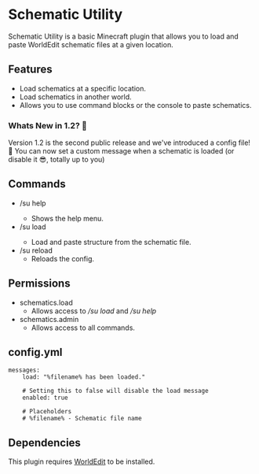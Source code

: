 # Schematic Utility

Schematic Utility is a basic Minecraft plugin that allows you to load and paste WorldEdit schematic files at a given location.

## Features
* Load schematics at a specific location.
* Load schematics in another world.
* Allows you to use command blocks or the console to paste schematics.

### Whats New in 1.2? 🚀
Version 1.2 is the second public release and we've introduced a config file! 🎉
You can now set a custom message when a schematic is loaded (or disable it 😎, totally up to you)

## Commands
* /su help <page>
  * Shows the help menu.
* /su load <filename> <world> <x> <y> <z>
  * Load and paste structure from the schematic file.
* /su reload
  * Reloads the config.

## Permissions
* schematics.load
  * Allows access to _/su load_ and _/su help_
* schematics.admin
  * Allows access to all commands.
 
## config.yml
```
messages:
    load: "%filename% has been loaded."
    
    # Setting this to false will disable the load message
    enabled: true
    
    # Placeholders
    # %filename% - Schematic file name
```

## Dependencies
 This plugin requires [WorldEdit](https://dev.bukkit.org/projects/worldedit) to be installed.
